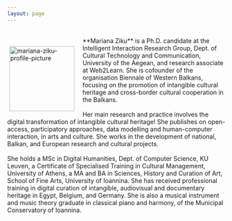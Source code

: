 ```yaml
---
layout: page
---
```


<br>
<p style="float: left;"><img src="https://mziku.github.io/images/Mariana_Ziku(1)(1).jpg" style="float:left; margin-top:2mm; margin-right:5mm; margin-left:5;" alt="mariana-ziku-profile-picture" width="150" height="auto"></p> 
**Mariana Ziku** is a Ph.D. candidate at the Intelligent Interaction Research Group, Dept. of Cultural Technology and Communication, University of the Aegean, and research associate at Web2Learn. She is cofounder of the organisation Biennale of Western Balkans, focusing on the promotion of intangible cultural heritage and cross-border cultural cooperation in the Balkans. 
<br>
<br>
Her main research and practice involves the digital transformation of intangible cultural heritage! She publishes on open-access, participatory approaches, data modelling and human-computer interaction, in arts and culture. She works in the development of national, Balkan, and European research and cultural projects.
<br>
<br>
She holds a MSc in Digital Humanities, Dept. of Computer Science, KU Leuven, a Certificate of Specialised Training in Cultural Management, University of Athens, a MA and BA in Sciences, History and Curation of Art, School of Fine Arts, University of Ioannina. She has received professional training in digital curation of intangible, audiovisual and documentary heritage in Egypt, Belgium, and Germany. She is also a musical instrument and music theory graduate in classical piano and harmony, of the Municipal Conservatory of Ioannina.


